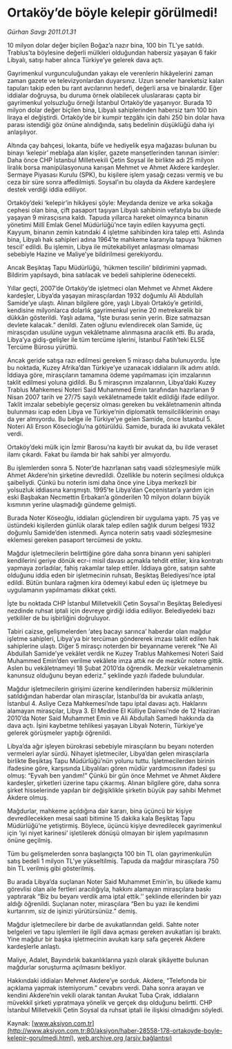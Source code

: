 # Ortaköy’de böyle kelepir görülmedi!

*Gürhan Savgı 2011.01.31*

<font class="agenda2NewsSpot">
 10 milyon dolar değer biçilen Boğaz’a nazır bina, 100 bin TL’ye satıldı. Trablus’ta böylesine değerli mülkleri olduğundan habersiz yaşayan 6 fakir Libyalı, satışı haber alınca Türkiye’ye gelerek dava açtı.
</font>
<font class="newsDetail">
 <p>
 </p>
 <p class="MsoNormal">
  Gayrimenkul vurgunculuğundan yakayı ele verenlerin hikâyelerini zaman zaman gazete ve televizyonlardan duyarsınız. Uzun seneler hareketsiz kalan tapuları takip eden bu rant avcılarının hedefi, değerli arsa ve binalardır. Eğer iddialar doğruysa, bu duruma örnek olabilecek uluslararası çapta bir gayrimenkul yolsuzluğu örneği İstanbul Ortaköy’de yaşanıyor. Burada 10 milyon dolar değer biçilen bina, Libyalı sahiplerinden habersiz tam 100 bin liraya el değiştirdi. Ortaköy’de bir kumpir tezgâhı için dahi 250 bin dolar hava parası istendiği göz önüne alındığında, satış bedelinin düşüklüğü daha iyi anlaşılıyor.
 </p>
 <p class="MsoNormal">
  Altında çay bahçesi, lokanta, büfe ve hediyelik eşya mağazası bulunan bu binayı ‘kelepir’ meblağa alan kişiler, gazete manşetlerinden tanınan isimler: Daha önce CHP İstanbul Milletvekili Çetin Soysal ile birlikte adı 25 milyon liralık borsa manipülasyonuna karışan Mehmet ve Ahmet Akdere kardeşler. Sermaye Piyasası Kurulu (SPK), bu kişilere
  <span>
  </span>
  işlem yasağı cezası vermiş ve bu ceza bir süre sonra affedilmişti. Soysal’ın bu olayda da Akdere kardeşlere destek verdiği iddia ediliyor.
 </p>
 <p class="MsoNormal">
  Ortaköy’deki ‘kelepir’in hikâyesi şöyle: Meydanda denize ve arka sokağa cephesi olan bina, çift pasaport taşıyan Libyalı sahibinin vefatıyla bu ülkede yaşayan 9 mirasçısına kaldı. Tapuda yıllarca hareket olmayınca binanın yönetimi Millî Emlak Genel Müdürlüğü’nce tayin edilen kayyuma geçti. Kayyum, binanın zemin katındaki 4 işletme sahibinden kira talep etti. Aslında bina, Libyalı hak sahipleri adına 1964’te mahkeme kararıyla tapuya ‘hükmen tescil’ edildi. Bu işlemin, Libya ile mütekabiliyet anlaşması olmaması sebebiyle Hazine ve Maliye’ye bildirilmesi gerekiyordu.
 </p>
 <p class="MsoNormal">
  Ancak Beşiktaş Tapu Müdürlüğü, ‘hükmen tescilin’ bildirimini yapmadı. Bildirim yapılsaydı, bina satılacak ve bedeli sahiplerine ödenecekti.
 </p>
 <p class="MsoNormal">
  Yıllar geçti, 2007’de Ortaköy’de işletmeci olan Mehmet ve Ahmet Akdere kardeşler, Libya’da yaşayan mirasçılardan 1932 doğumlu Ali Abdullah Samide’ye ulaştı. Alınan bilgilere göre, yaşlı Libyalı Ortaköy’e getirildi, kendisine milyonlarca dolarlık gayrimenkul yerine 20 metrekarelik bir dükkân gösterildi. Yaşlı adama, “İşte burası senin yerin. Bize satmazsan devlete kalacak.” denildi. Zaten oğlunu evlendirecek olan Samide, üç mirasçıdan usulüne uygun vekâletname alınmasına aracılık etti. Bu arada, Libya’ya gidiş-gelişler ile tüm tercüme işlerini, İstanbul Fatih’teki ELSE Tercüme Bürosu yürüttü.
 </p>
 <p class="MsoNormal">
  Ancak geride satışa razı edilmesi gereken 5 mirasçı daha bulunuyordu. İşte bu noktada, Kuzey Afrika’dan Türkiye’ye uzanacak iddiaların ilk adımı atıldı. İddiaya göre, mirasçıların tamamına ödeme yapılmaması için imzalarının taklit edilmesi yoluna gidildi. Bu 5 mirasçının imzalarının, Libya’daki Kuzey Trablus Mahkemesi Noteri Said Muhammed Emin tarafından hazırlanan 9 Nisan 2007 tarih ve 27/75 sayılı vekâletnamede taklit edildiği ifade ediliyor. Taklit imzalar sebebiyle geçersiz olması gereken bu vekâletnamenin altında bulunması icap eden Libya ve Türkiye’nin diplomatik temsilciliklerinin onayı da yer almıyordu. Bu belge ile Türkiye’ye gelen Samide, önce İstanbul 5. Noteri Ali Erson Kösecioğlu’na götürüldü. Samide, burada iki avukata vekâlet verdi.
 </p>
 <p class="MsoNormal">
  Ortaköy’deki mülk için İzmir Barosu’na kayıtlı bir avukat da, bu ilde veraset ilamı çıkardı. Fakat bu ilamda bir hak sahibi yer almıyordu.
 </p>
 <p class="MsoNormal">
  <span>
  </span>
  Bu işlemlerden sonra 5. Noter’de hazırlanan satış vaadi sözleşmesiyle mülk Ahmet Akdere’nin şirketine devredildi. Özellikle bu noterin seçilmesi oldukça şaibeliydi. Çünkü bu noterin ismi daha önce yine Libya merkezli bir yolsuzluk iddiasına karışmıştı. 1995’te Libya’dan Çeçenistan’a yardım için eski Başbakan Necmettin Erbakan’a gönderilen 10 milyon doların büyük kısmının yerine ulaşmadığı gündeme gelmişti.
 </p>
 <p class="MsoNormal">
  Burada Noter Köseoğlu, iddiaları güçlendiren bir uygulama yaptı. 75 yaş ve üstündeki kişilerden günlük olarak talep edilen sağlık durum belgesi 1932 doğumlu Samide’den istenmedi. Ayrıca noterin satış vaadi sözleşmesine eklemesi gereken pasaport tercümesi de yoktu.
 </p>
 <p class="MsoNormal">
  Mağdur işletmecilerin belirttiğine göre daha sonra binanın yeni sahipleri kendilerini geriye dönük ecr-i misil davası açmakla tehdit ettiler, kira kontratı yapmaya zorladılar, fahiş rakamlar talep ettiler. İddiaya göre, satışın sahte olduğunu iddia eden bir işletmecinin ruhsatı, Beşiktaş Belediyesi’nce iptal edildi. Bütün bunlara rağmen kira ödemeyi kabul eden üç işletmeye bu uygulamanın yapılmaması dikkat çekti.
 </p>
 <p class="MsoNormal">
  İşte bu noktada CHP İstanbul Milletvekili Çetin Soysal’ın Beşiktaş Belediyesi nezdinde ruhsat iptali için devreye girdiği iddia ediliyor. Belediyedeki bazı yetkililer de bu işbirliğini doğruluyor.
 </p>
 <p class="MsoNormal">
  Tabiri caizse, gelişmelerden ‘ateş bacayı sarınca’ haberdar olan mağdur işletme sahipleri, Libya’ya bir tercüman göndererek imzası taklit edilen hak sahiplerine ulaştı. Diğer 5 mirasçı noterden bir beyanname vererek “Ne Ali Abdullah Samide’ye vekâlet verdik ne Kuzey Trablus Mahkemesi Noteri Said Muhammed Emin’den verilme vekâlete imza attık ne de mezkûr notere gittik. Aslen bu vekâletnameyi 18 Şubat 2010’da öğrendik. Mezkûr vekaletnamenin kanunsuz olduğunu beyan ederiz.” şeklinde yazılı ifadede bulundular.
 </p>
 <p class="MsoNormal">
  Mağdur işletmecilerin girişimi üzerine kendilerinden habersiz mülklerinin satıldığından haberdar olan mirasçılar, İstanbul’da bir avukatla anlaştı, İstanbul 4. Asliye Ceza Mahkemesi’nde tapu iptal davası açtı. Haklarını alamayan mirasçılar, Libya 3. El Medine El Külliye Dairesi’nde de 12 Haziran 2010’da Noter Said Muhammet Emin ve Ali Abdullah Samedi hakkında da dava açtı. İşini kaybetme tehlikesi yaşayan Libyalı Noterin, Türkiye’ye gelerek görüşmeler yaptığı öğrenildi.
 </p>
 <p class="MsoNormal">
  Libya’da ağır işleyen bürokrasi sebebiyle mirasçıların bu beyanı noterden vermeleri aylar sürdü. Nihayet işletmeciler, Libya’dan gelen mirasçılarla birlikte Beşiktaş Tapu Müdürlüğü’nün yolunu tuttu. İşletmecilerden birinin ifadesine göre, karşısında Libyalıları gören müdür yardımcısının ifadesi şu olmuş: “Eyvah ben yandım!” Çünkü bir gün önce Mehmet ve Ahmet Akdere kardeşler, şirketleri üzerine tapu çıkarmış. Alınan bilgilere göre, daha sonra şirket hisselerinde yapılan bir değişiklikle şirketin büyük pay sahibi Mehmet Akdere olmuş.
 </p>
 <p class="MsoNormal">
  Mağdurlar, mahkeme açıldığına dair kararı, bina üçüncü bir kişiye devredilecekken mesai saati bitimine 15 dakika kala Beşiktaş Tapu Müdürlüğü’ne yetiştirmiş. Böylece, üçüncü kişiye devredilecek gayrimenkul için ‘iyi niyet karinesi’ işletilerek dönüşü olmayan bir işlem yapılmasının önüne geçilmiş.
  <span>
  </span>
 </p>
 <p class="MsoNormal">
  Tüm bu gelişmelerden sonra başlangıçta 100 bin TL olan gayrimenkulün satış bedeli 1 milyon TL’ye yükseltilmiş. Tapuda da mağdur mirasçılara 750 bin TL verilmiş gibi gösterilmiş.
  <span>
  </span>
 </p>
 <p class="MsoNormal">
  Bu arada Libya’da suçlanan Noter Said Muhammet Emin’in, bu ülkede kamu görevlisi olan aile fertleri aracılığıyla, hakkını alamayan mirasçılara baskı yaptırarak “Biz bu beyanı verdik ama iptal ettik.’’ şeklinde ellerinden bir yazı aldığı öğrenildi. Suçlanan noter, mirasçılara “Ben bu yazı ile kendimi kurtarırım, siz de işinizi yürütürsünüz.” demiş.
 </p>
 <p class="MsoNormal">
  Mağdur işletmecilere bir darbe de avukatlarından geldi. Sahte noter belgeleri ve tapu işlemleri ile ilgili dava açması gereken avukatları işi bıraktı. Yine mağdur bir başka işletmecinin avukatı karşı safa geçerek Akdere kardeşlerle anlaştı.
 </p>
 <p class="MsoNormal">
  Maliye, Adalet, Bayındırlık bakanlıklarına yazılı olarak şikâyette bulunan mağdurlar soruşturma açılmasını bekliyor.
 </p>
 <p class="MsoNormal">
  Hakkındaki iddiaları Mehmet Akdere’ye sorduk. Akdere, “Telefonda bir açıklama yapmak istemiyorum.” cevabını verdi. Daha sonra arayan ve kendini Akdere’nin vekili olarak tanıtan Avukat Tuba Çırak, iddiaların müvekkil şirketi yıpratmaya yönelik ve gerçek dışı olduğunu belirtti. CHP İstanbul Milletvekili Çetin Soysal da ruhsat iptali ile ilişkisi olmadığını söyledi.
 </p>
 <p>
 </p>
</font>

Kaynak: [www.aksiyon.com.tr](http://www.aksiyon.com.tr:80/aksiyon/haber-28558-178-ortakoyde-boyle-kelepir-gorulmedi.html), [web.archive.org (arşiv bağlantısı)](http://web.archive.org/web/20111227142533/http://www.aksiyon.com.tr:80/aksiyon/haber-28558-178-ortakoyde-boyle-kelepir-gorulmedi.html)

